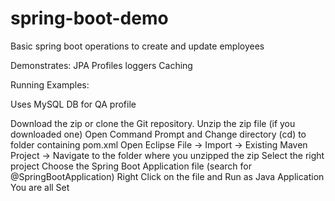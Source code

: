 # spring-boot-demo

Basic spring boot operations to create and update employees

Demonstrates:
  JPA
  Profiles
  loggers
  Caching
  
Running Examples:

Uses MySQL DB for QA profile

Download the zip or clone the Git repository.
Unzip the zip file (if you downloaded one)
Open Command Prompt and Change directory (cd) to folder containing pom.xml
Open Eclipse
File -> Import -> Existing Maven Project -> Navigate to the folder where you unzipped the zip
Select the right project
Choose the Spring Boot Application file (search for @SpringBootApplication)
Right Click on the file and Run as Java Application
You are all Set
